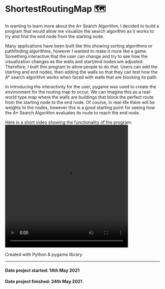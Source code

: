 # ShortestRoutingMap 🗺️

In wanting to learn more about the A* Search Algorithm, I decided to build a program that would allow me visualize the search algorithm as it works to try and find the end node from the starting node.


Many applications have been built like this showing sorting algorithms or pathfinding algorithms, however I wanted to make it more like a game. Something interactive that the user can change and try to see how the visualization changes as the walls and start/end nodes are adjusted. Therefore, I built this program to allow people to do that. Users can add the starting and end nodes, then adding the walls so that they can test how the A* search algorithm works when faced with walls that are blocking its path.


In introducing the interactivity for the user, pygame was used to create the environment for the routing map to occur. We can imagine this as a real-world type map where the walls are buildings that block the perfect route from the starting node to the end node. Of course, in real-life there will be weights to the nodes, however this is a good starting point for seeing how the A* Search Algorithm evaluates its route to reach the end node.

Here is a short video showing the functionality of the program:
<video src="https://user-images.githubusercontent.com/59411811/146115886-3415243c-62dc-4981-8eef-f47561b4e314.mov" width="400" height="400">


Created with Python & pygame library.


------------------------------------
#### Date project started: 14th May 2021
#### Date project finished: 24th May 2021
